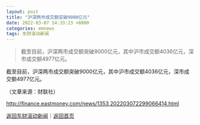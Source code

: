 ```yaml
---
layout: post
title: "沪深两市成交额突破9000亿元"
date: 2022-03-07 14:33:23 +0800
categories: emnews
tags: 东财滚动新闻
---
```

> 截至目前，沪深两市成交额突破9000亿元，其中沪市成交额4036亿元，深市成交额4977亿元。

<p>截至目前，沪深两市成交额突破9000亿元，其中沪市成交额4036亿元，深市成交额4977亿元。</p><p class="em_media">（文章来源：财联社）</p>

<http://finance.eastmoney.com/news/1353,202203072299066414.html>

[返回东财滚动新闻](//finews.withounder.com/emnews/)｜[返回首页](//finews.withounder.com/)